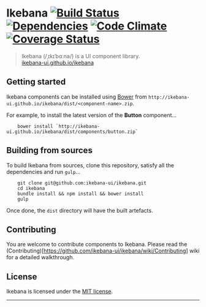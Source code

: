 # Ikebana [![Build Status](https://travis-ci.org/ikebana-ui/ikebana.png?branch=master)](https://travis-ci.org/ikebana-ui/ikebana) [![Dependencies](https://david-dm.org/ikebana-ui/ikebana.png)](https://david-dm.org/ikebana-ui/ikebana) [![Code Climate](https://codeclimate.com/github/ikebana-ui/ikebana.png)](https://codeclimate.com/github/ikebana-ui/ikebana) [![Coverage Status](https://coveralls.io/repos/ikebana-ui/ikebana/badge.png)](https://coveralls.io/r/ikebana-ui/ikebana)

> Ikebana (/ˌɪkɪˈbɑːnə/) is a UI component library.  
> [ikebana-ui.github.io/ikebana](http://ikebana-ui.github.io/ikebana)

## Getting started

Ikebana components can be installed using [Bower](http://bower.io) from `http://ikebana-ui.github.io/ikebana/dist/<component-name>.zip`.

For example, to install the latest version of the **Button** component...

```
    bower install `http://ikebana-ui.github.io/ikebana/dist/components/button.zip`
```

## Building from sources

To build Ikebana from sources, clone this repository, satisfy all the dependencies and run `gulp`...

```
    git clone git@github.com:ikebana-ui/ikebana.git
    cd ikebana
    bundle install && npm install && bower install
    gulp
```

Once done, the `dist` directory will have the built artefacts.

## Contributing

You are welcome to contribute components to Ikebana. Please read the (Contributing)[https://github.com/ikebana-ui/ikebana/wiki/Contributing] wiki for a detailed walkthrough.

## License

Ikebana is licensed under the [MIT license](license.md).

---
